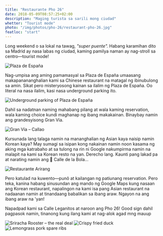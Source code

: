 ```yaml
---
title: "Restaurante Pho 26"
date: 2018-05-09T08:57:25+02:00
description: "Maging turista sa sarili mong ciudad"
whetter: "Tourist mode"
photo: "/img/photos/pho-26/restaurant-pho-26.jpg"
featloc: "start"
---
```


Long weekend o sa lokal na tawag, *"super puente".* Habang karamihan dito sa Madrid ay nasa labas ng ciudad, kaming pamilya naman ay nag-stroll sa centro—tourist mode!

![Plaza de España](/img/photos/pho-26/fountain-pza-españa.jpg)

Nag-umpisa ang aming pamamasyal sa Plaza de España umaasang makapanananghalian kami sa Chinese restaurant na matagal ng ibinubulong sa amin. Sikat pero misteryosong kainan sa ilalim ng Plaza de España. Oo literal na nasa ilalim, kasi nasa underground parking ito.

![Underground parking of Plaza de España](/img/photos/pho-26/underground-pza-spain.jpg)

Dahil sa nadatnan naming mahabang pilang at wala kaming reservation, wala kaming choice kundi maghanap ng ibang makakainan. Binaybay namin ang grandesyisong Gran Vía.

![Gran Vía – Callao](/img/photos/pho-26/gran-via-callao.jpg)

Kursunada lang talaga namin na mananghalian ng Asian kaya naisip namin Korean kaya? May sumagi sa isipan kong nakainan namin noon kasama ng aking mga katrabaho at sa tulong na rin ni Google nakumpirma namin na malapit na kami sa Korean resto na yan. Derecho lang. Kaunti pang lakad pa at narating namin ang 📍 Calle de la Bola... 

![Restaurante Arirang](/img/photos/pho-26/restaurante-arirang.jpg)

Pero katulad na kuwento—punô at kailangan ng patiunang reservation. Pero teka, kanina habang sinusundan ang mando ng Google Maps kung nasaan ang Korean restaurant, napalingon na kami isa pang Asian restaurant na nadaanan namin at tinandaang babalikan sa ibang araw. Ngayon na ang ibang araw na 'yan!



Napadpad kami sa Calle Leganitos at naroon ang Pho 26! Good sign dahil pagpasok namin, tinanong kung ilang kami at nag-alok agad mng mauup

![Sriracha Rooster – the real deal](/img/photos/pho-26/sriracha-rooster.jpg)
![Crispy fried duck](/img/photos/pho-26/fried-duck.jpg) 
![Lemongrass pork spare ribs](/img/photos/pho-26/pork-ribs-lemongrass.jpg)